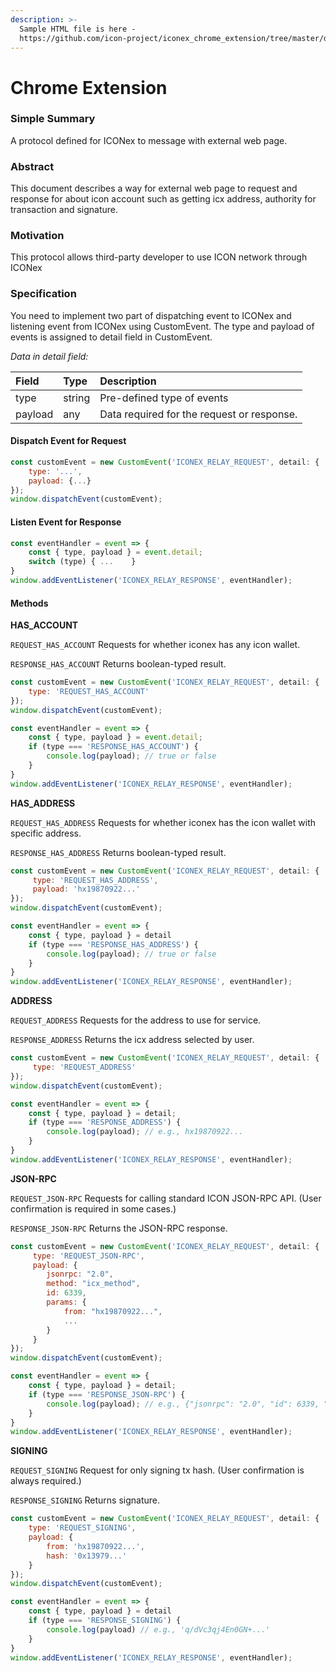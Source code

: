 ```yaml
---
description: >-
  Sample HTML file is here -
  https://github.com/icon-project/iconex_chrome_extension/tree/master/docs/iconex_connect
---
```


# Chrome Extension

### Simple Summary

A protocol defined for ICONex to message with external web page.

### Abstract

This document describes a way for external web page to request and response for about icon account such as getting icx address, authority for transaction and signature.

### Motivation

This protocol allows third-party developer to use ICON network through ICONex

### Specification

You need to implement two part of dispatching event to ICONex and listening event from ICONex using CustomEvent. The type and payload of events is assigned to detail field in CustomEvent.

_Data in detail field:_

| Field | Type | Description |
| :--- | :--- | :--- |
| type | string | Pre-defined type of events |
| payload | any | Data required for the request or response. |

#### Dispatch Event for Request

```javascript
const customEvent = new CustomEvent('ICONEX_RELAY_REQUEST', detail: { 
    type: '...',
    payload: {...}
});
window.dispatchEvent(customEvent);
```

#### Listen Event for Response

```javascript
const eventHandler = event => {
    const { type, payload } = event.detail;
    switch (type) { ...    }
}
window.addEventListener('ICONEX_RELAY_RESPONSE', eventHandler);
```

#### Methods

**HAS\_ACCOUNT**

`REQUEST_HAS_ACCOUNT` Requests for whether iconex has any icon wallet.

`RESPONSE_HAS_ACCOUNT` Returns boolean-typed result.

```javascript
const customEvent = new CustomEvent('ICONEX_RELAY_REQUEST', detail: { 
    type: 'REQUEST_HAS_ACCOUNT'
});
window.dispatchEvent(customEvent);

const eventHandler = event => {
    const { type, payload } = event.detail;
    if (type === 'RESPONSE_HAS_ACCOUNT') {
        console.log(payload); // true or false
    }
}
window.addEventListener('ICONEX_RELAY_RESPONSE', eventHandler);
```

**HAS\_ADDRESS**

`REQUEST_HAS_ADDRESS` Requests for whether iconex has the icon wallet with specific address.

`RESPONSE_HAS_ADDRESS` Returns boolean-typed result.

```javascript
const customEvent = new CustomEvent('ICONEX_RELAY_REQUEST', detail: { 
     type: 'REQUEST_HAS_ADDRESS',
     payload: 'hx19870922...'
});
window.dispatchEvent(customEvent);

const eventHandler = event => {
    const { type, payload } = detail
    if (type === 'RESPONSE_HAS_ADDRESS') {
        console.log(payload); // true or false
    }
}
window.addEventListener('ICONEX_RELAY_RESPONSE', eventHandler);
```

**ADDRESS**

`REQUEST_ADDRESS` Requests for the address to use for service.

`RESPONSE_ADDRESS` Returns the icx address selected by user.

```javascript
const customEvent = new CustomEvent('ICONEX_RELAY_REQUEST', detail: { 
     type: 'REQUEST_ADDRESS' 
});
window.dispatchEvent(customEvent);

const eventHandler = event => {
    const { type, payload } = detail;
    if (type === 'RESPONSE_ADDRESS') {
        console.log(payload); // e.g., hx19870922...
    }    
}
window.addEventListener('ICONEX_RELAY_RESPONSE', eventHandler);
```

**JSON-RPC**

`REQUEST_JSON-RPC` Requests for calling standard ICON JSON-RPC API. \(User confirmation is required in some cases.\)

`RESPONSE_JSON-RPC` Returns the JSON-RPC response.

```javascript
const customEvent = new CustomEvent('ICONEX_RELAY_REQUEST', detail: { 
     type: 'REQUEST_JSON-RPC',
     payload: {
        jsonrpc: "2.0",
        method: "icx_method",
        id: 6339,
        params: { 
            from: "hx19870922...",
            ...
        }
     }
});
window.dispatchEvent(customEvent);

const eventHandler = event => {
    const { type, payload } = detail;
    if (type === 'RESPONSE_JSON-RPC') {
        console.log(payload); // e.g., {"jsonrpc": "2.0", "id": 6339, "result": { ... }}
    }
}
window.addEventListener('ICONEX_RELAY_RESPONSE', eventHandler);
```

**SIGNING**

`REQUEST_SIGNING` Request for only signing tx hash. \(User confirmation is always required.\)

`RESPONSE_SIGNING` Returns signature.

```javascript
const customEvent = new CustomEvent('ICONEX_RELAY_REQUEST', detail: { 
    type: 'REQUEST_SIGNING',
    payload: {
        from: 'hx19870922...',
        hash: '0x13979...'
    }
});
window.dispatchEvent(customEvent);

const eventHandler = event => {
    const { type, payload } = detail
    if (type === 'RESPONSE_SIGNING') {
        console.log(payload) // e.g., 'q/dVc3qj4En0GN+...'
    }
}
window.addEventListener('ICONEX_RELAY_RESPONSE', eventHandler);
```

